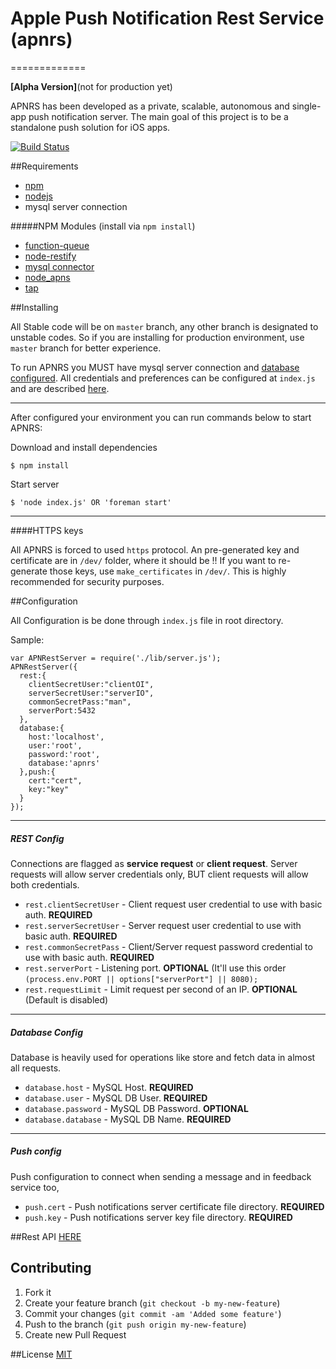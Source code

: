 # Apple Push Notification Rest Service (apnrs)
=============


**[Alpha Version]**(not for production yet)


APNRS has been developed as a private, scalable, autonomous and single-app push notification server. The main goal of this project is to be a standalone push solution for iOS apps.

[![Build Status](https://secure.travis-ci.org/TotenDev/apnrs-server.png?branch=master)](http://travis-ci.org/TotenDev/apnrs-server)

##Requirements

- [npm](https://github.com/isaacs/npm)
- [nodejs](https://github.com/joyent/node)
- mysql server connection

#####NPM Modules (install via `npm install`)
- [function-queue](https://github.com/TotenDev/function-queue)
- [node-restify](https://github.com/mcavage/node-restify)
- [mysql connector](https://github.com/felixge/node-mysql)
- [node_apns](https://github.com/TotenDev/node_apns)
- [tap](https://github.com/isaacs/node-tap)

##Installing

All Stable code will be on `master` branch, any other branch is designated to unstable codes. So if you are installing for production environment, use `master` branch for better experience.

To run APNRS you MUST have mysql server connection and [database configured](https://github.com/TotenDev/apnrs-server/raw/master/dev/createDB.sql). All credentials and preferences can be configured at `index.js` and are described [here](#configuration).

---

After configured your environment you can run commands below to start APNRS:

Download and install dependencies

	$ npm install

Start server
	
	$ 'node index.js' OR 'foreman start'

---
####HTTPS keys

All APNRS is forced to used `https` protocol. An pre-generated key and certificate are in `/dev/` folder, where it should be !! 
If you want to re-generate those keys, use `make_certificates` in `/dev/`. This is highly recommended for security purposes.

##Configuration

All Configuration is be done through `index.js` file in root directory.

Sample:
```
var APNRestServer = require('./lib/server.js');
APNRestServer({
  rest:{
    clientSecretUser:"clientOI",
    serverSecretUser:"serverIO",
    commonSecretPass:"man",
    serverPort:5432
  },
  database:{
    host:'localhost',
    user:'root',
    password:'root',
    database:'apnrs'
  },push:{
    cert:"cert",
    key:"key"
  }
});
```

---
##### REST Config
Connections are flagged as **service request** or **client request**. Server requests will allow  server credentials only, BUT client requests will allow both credentials.

- `rest.clientSecretUser` - Client request user credential to use with basic auth. **REQUIRED**
- `rest.serverSecretUser` - Server request user credential to use with basic auth. **REQUIRED**
- `rest.commonSecretPass` - Client/Server request password credential to use with basic auth. **REQUIRED**
- `rest.serverPort` - Listening port. **OPTIONAL** (It'll use this order `(process.env.PORT || options["serverPort"] || 8080);`
- `rest.requestLimit` - Limit request per second of an IP. **OPTIONAL** (Default is disabled)

---
##### Database Config
Database is heavily used for operations like store and fetch data in almost all requests.
- `database.host` - MySQL Host. **REQUIRED**
- `database.user` - MySQL DB User. **REQUIRED**
- `database.password` - MySQL DB Password. **OPTIONAL**
- `database.database` - MySQL DB Name. **REQUIRED**

---
##### Push config
Push configuration to connect when sending a message and in feedback service too,
- `push.cert` - Push notifications server certificate file directory. **REQUIRED**
- `push.key` - Push notifications server key file directory. **REQUIRED**


##Rest API
[HERE](apnrs-server/raw/master/docs/rest.md)

## Contributing
1. Fork it
2. Create your feature branch (`git checkout -b my-new-feature`)
3. Commit your changes (`git commit -am 'Added some feature'`)
4. Push to the branch (`git push origin my-new-feature`)
5. Create new Pull Request
	
##License
[MIT](apnrs-server/raw/master/LICENSE)